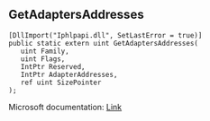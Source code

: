 ## GetAdaptersAddresses

```
[DllImport("Iphlpapi.dll", SetLastError = true)]
public static extern uint GetAdaptersAddresses(
   uint Family,
   uint Flags,
   IntPtr Reserved,
   IntPtr AdapterAddresses,
   ref uint SizePointer
);
```

Microsoft documentation: [Link](https://docs.microsoft.com/en-us/windows/win32/api/iphlpapi/nf-iphlpapi-getadaptersaddresses)
